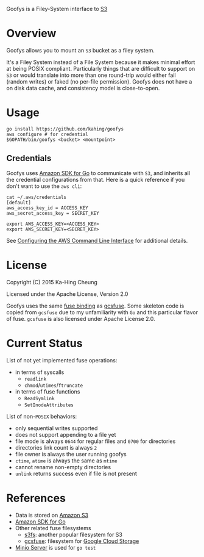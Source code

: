 Goofys is a Filey-System interface to [S3](https://aws.amazon.com/s3/)

# Overview

Goofys allows you to mount an `S3` bucket as a filey system.

It's a Filey System instead of a File System because it makes minimal
effort at being POSIX compliant. Particularly things that are
difficult to support on `S3` or would translate into more than one
round-trip would either fail (random writes) or faked (no
per-file permission). Goofys does not have a on disk data cache, and
consistency model is close-to-open.

# Usage

```
go install https://github.com/kahing/goofys
aws configure # for credential
$GOPATH/bin/goofys <bucket> <mountpoint>
```

## Credentials

Goofys uses [Amazon SDK for Go](https://github.com/aws/aws-sdk-go) to
communicate with `S3`, and inherits all the credential configurations
from that. Here is a quick reference if you don't want to use the `aws cli`:

```
cat ~/.aws/credentials
[default]
aws_access_key_id = ACCESS_KEY
aws_secret_access_key = SECRET_KEY

export AWS_ACCESS_KEY=<ACCESS_KEY>
export AWS_SECRET_KEY=<SECRET_KEY>
```

See
[Configuring the AWS Command Line Interface](https://docs.aws.amazon.com/cli/latest/userguide/cli-chap-getting-started.html)
for additional details.

# License

Copyright (C) 2015 Ka-Hing Cheung

Licensed under the Apache License, Version 2.0

Goofys uses the same [fuse binding](https://github.com/jacobsa/fuse)
as [gcsfuse](https://github.com/GoogleCloudPlatform/gcsfuse/). Some
skeleton code is copied from `gcsfuse` due to my unfamiliarity with
`Go` and this particular flavor of fuse. `gcsfuse` is also licensed
under Apache License 2.0.

# Current Status

List of not yet implemented fuse operations:
  * in terms of syscalls
    * `readlink`
    * `chmod`/`utimes`/`ftruncate`
  * in terms of fuse functions
    * `ReadSymlink`
    * `SetInodeAttributes`

List of non-`POSIX` behaviors:
  * only sequential writes supported
  * does not support appending to a file yet
  * file mode is always `0644` for regular files and `0700` for directories
  * directories link count is always `2`
  * file owner is always the user running goofys
  * `ctime`, `atime` is always the same as `mtime`
  * cannot rename non-empty directories
  * `unlink` returns success even if file is not present

# References

  * Data is stored on [Amazon S3](https://aws.amazon.com/s3/)
  * [Amazon SDK for Go](https://github.com/aws/aws-sdk-go)
  * Other related fuse filesystems
    * [s3fs](https://github.com/s3fs-fuse/s3fs-fuse): another popular filesystem for S3
    * [gcsfuse](https://github.com/googlecloudplatform/gcsfuse):
      filesystem for
      [Google Cloud Storage](https://cloud.google.com/storage/)
  * [Minio Server](https://github.com/minio/minio) is used for `go test`
